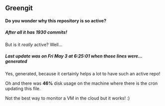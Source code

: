 ## Greengit

#### Do you wonder why this repository is so active?

##### After all it has 1930 commits!

But is it *really* active? Well...

##### Last update was on Fri May 3 at 6:25:01 when those lines were... generated

Yes, generated, because it certainly helps a lot to have such an active repo!

Oh and there was **46%** disk usage on the machine
where there is the cron updating this file.

Not the best way to monitor a VM in the cloud but it works! :)
